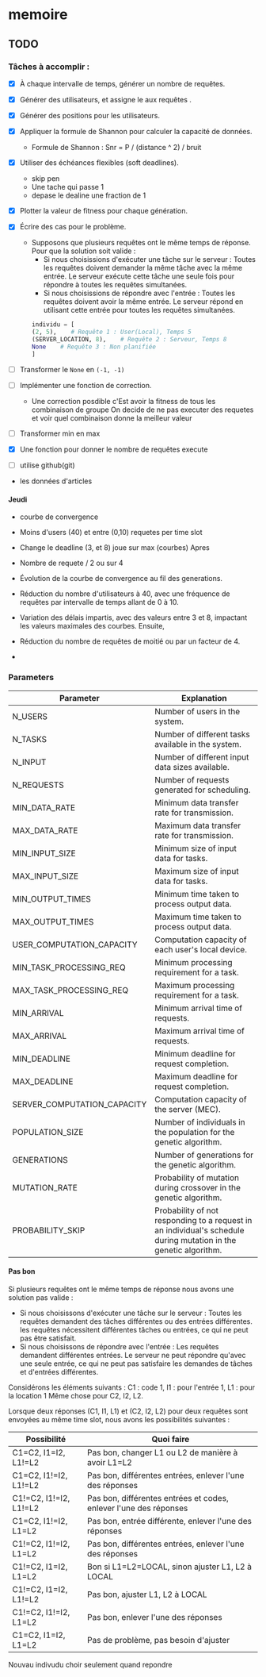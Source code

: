 # memoire


## TODO
### Tâches à accomplir :
- [x] À chaque intervalle de temps, générer un nombre de requêtes.
- [x] Générer des utilisateurs, et assigne le aux requêtes .

- [x] Générer des positions pour les utilisateurs.
- [x] Appliquer la formule de Shannon pour calculer la capacité de données.
  - Formule de Shannon : Snr = P / (distance ^ 2) / bruit

- [x] Utiliser des échéances flexibles (soft deadlines).
  - skip pen
  - Une tache qui passe 1
  - depase le dealine une fraction de 1
- [x] Plotter la valeur de fitness pour chaque génération.
- [x] Écrire des cas pour le problème.
  - Supposons que plusieurs requêtes ont le même temps de réponse. Pour que la solution soit valide :
    - Si nous choisissions d'exécuter une tâche sur le serveur :
    Toutes les requêtes doivent demander la même tâche avec la même entrée. Le serveur exécute cette tâche une seule fois pour répondre à toutes les requêtes simultanées. 
    - Si nous choisissions de répondre avec l'entrée :
    Toutes les requêtes doivent avoir la même entrée. Le serveur répond en utilisant cette entrée pour toutes les requêtes simultanées.
    ```python
    individu = [
    (2, 5),    # Requête 1 : User(Local), Temps 5
    (SERVER_LOCATION, 8),    # Requête 2 : Serveur, Temps 8
    None    # Requête 3 : Non planifiée
    ]
    ```
- [ ] Transformer le `None` en `(-1, -1)`
- [ ] Implémenter une fonction de correction.
  - Une correction posdible c'Est avoir la fitness de tous les combinaison de groupe
    On decide de ne pas executer des requetes et voir quel combinaison donne la meilleur valeur
- [ ] Transformer min en max
- [x] Une fonction pour donner le nombre de requêtes execute
- [ ] utilise github(git)
- les données d'articles
#### Jeudi

- courbe de convergence
- Moins d'users (40) et entre (0,10) requetes per time slot
- Change le deadline (3, et 8) joue sur max (courbes)
Apres
- Nombre de requete / 2 ou sur 4


- Évolution de la courbe de convergence au fil des generations.
- Réduction du nombre d'utilisateurs à 40, avec une fréquence de requêtes par intervalle de temps allant de 0 à 10.
- Variation des délais impartis, avec des valeurs entre 3 et 8, impactant les valeurs maximales des courbes.
Ensuite,
- Réduction du nombre de requêtes de moitié ou par un facteur de 4.
- 

### Parameters
| Parameter                   | Explanation                                                                                                   |
|---------------------------- |-------------------------------------------------------------------------------------------------------------- |
| N_USERS                     | Number of users in the system.                                                                               |
| N_TASKS                     | Number of different tasks available in the system.                                                           |
| N_INPUT                     | Number of different input data sizes available.                                                             |
| N_REQUESTS                  | Number of requests generated for scheduling.                                                                 |
| MIN_DATA_RATE               | Minimum data transfer rate for transmission.                                                                 |
| MAX_DATA_RATE               | Maximum data transfer rate for transmission.                                                                 |
| MIN_INPUT_SIZE              | Minimum size of input data for tasks.                                                                        |
| MAX_INPUT_SIZE              | Maximum size of input data for tasks.                                                                        |
| MIN_OUTPUT_TIMES            | Minimum time taken to process output data.                                                                   |
| MAX_OUTPUT_TIMES            | Maximum time taken to process output data.                                                                   |
| USER_COMPUTATION_CAPACITY   | Computation capacity of each user's local device.                                                           |
| MIN_TASK_PROCESSING_REQ     | Minimum processing requirement for a task.                                                                   |
| MAX_TASK_PROCESSING_REQ     | Maximum processing requirement for a task.                                                                   |
| MIN_ARRIVAL                 | Minimum arrival time of requests.                                                                            |
| MAX_ARRIVAL                 | Maximum arrival time of requests.                                                                            |
| MIN_DEADLINE                | Minimum deadline for request completion.                                                                     |
| MAX_DEADLINE                | Maximum deadline for request completion.                                                                     |
| SERVER_COMPUTATION_CAPACITY | Computation capacity of the server (MEC).                                                                    |
| POPULATION_SIZE             | Number of individuals in the population for the genetic algorithm.                                          |
| GENERATIONS                | Number of generations for the genetic algorithm.                                                            |
| MUTATION_RATE               | Probability of mutation during crossover in the genetic algorithm.                                          |
| PROBABILITY_SKIP            | Probability of not responding to a request in an individual's schedule during mutation in the genetic algorithm. |



#### Pas bon
Si plusieurs requêtes ont le même temps de réponse  nous avons une solution pas valide :
- Si nous choisissons d'exécuter une tâche sur le serveur :
Toutes les requêtes demandent des tâches différentes ou des entrées différentes.  les requêtes nécessitent différentes tâches ou entrées, ce qui ne peut pas être satisfait.
- Si nous choisissons de répondre avec l'entrée :
Les requêtes demandent différentes entrées. Le serveur ne peut répondre qu'avec une seule entrée, ce qui ne peut pas satisfaire les demandes de tâches et d'entrées différentes.

Considérons les éléments suivants :
C1 : code 1, I1 : pour l'entrée 1, L1 : pour la location 1
Même chose pour C2, I2, L2.

Lorsque deux réponses (C1, I1, L1) et (C2, I2, L2) pour deux requêtes sont envoyées au même time slot, nous avons les possibilités suivantes :

| Possibilité           | Quoi faire                                                 |
|-----------------------|------------------------------------------------------------|
| C1=C2, I1=I2, L1!=L2  | Pas bon, changer L1 ou L2 de manière à avoir L1=L2        |
| C1=C2, I1!=I2, L1!=L2 | Pas bon, différentes entrées, enlever l'une des réponses   |
| C1!=C2, I1!=I2, L1!=L2| Pas bon, différentes entrées et codes, enlever l'une des réponses |
| C1=C2, I1!=I2, L1=L2  | Pas bon, entrée différente, enlever l'une des réponses   |
| C1!=C2, I1!=I2, L1=L2 | Pas bon, différentes entrées, enlever l'une des réponses |
| C1!=C2, I1=I2, L1=L2  | Bon si L1=L2=LOCAL, sinon ajuster L1, L2 à LOCAL          |
| C1!=C2, I1=I2, L1!=L2 | Pas bon, ajuster L1, L2 à LOCAL                           |
| C1!=C2, I1!=I2, L1=L2 | Pas bon, enlever l'une des réponses                       |
| C1=C2, I1=I2, L1=L2   | Pas de problème, pas besoin d'ajuster  



Nouvau indivudu
choir seulement quand repondre